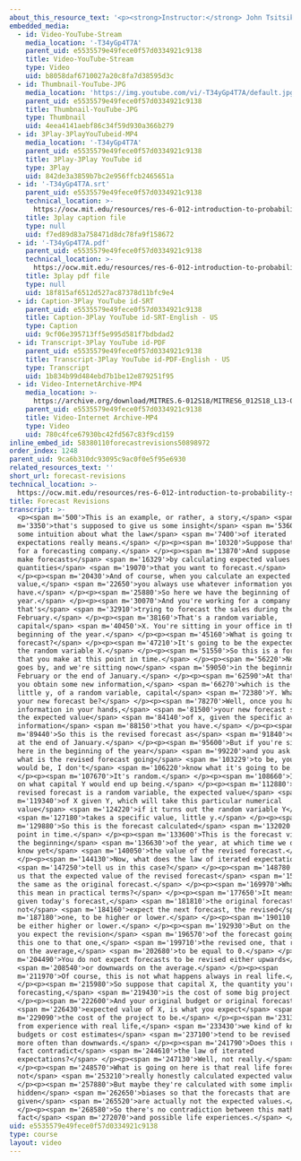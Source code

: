 ```yaml
---
about_this_resource_text: '<p><strong>Instructor:</strong> John Tsitsiklis</p>'
embedded_media:
  - id: Video-YouTube-Stream
    media_location: '-T34yGp4T7A'
    parent_uid: e5535579e49fece0f57d0334921c9138
    title: Video-YouTube-Stream
    type: Video
    uid: b8058daf6710027a20c8fa7d38595d3c
  - id: Thumbnail-YouTube-JPG
    media_location: 'https://img.youtube.com/vi/-T34yGp4T7A/default.jpg'
    parent_uid: e5535579e49fece0f57d0334921c9138
    title: Thumbnail-YouTube-JPG
    type: Thumbnail
    uid: 4eea4141aebf86c34f59d930a366b279
  - id: 3Play-3PlayYouTubeid-MP4
    media_location: '-T34yGp4T7A'
    parent_uid: e5535579e49fece0f57d0334921c9138
    title: 3Play-3Play YouTube id
    type: 3Play
    uid: 842de3a3859b7bc2e956ffcb2465651a
  - id: '-T34yGp4T7A.srt'
    parent_uid: e5535579e49fece0f57d0334921c9138
    technical_location: >-
      https://ocw.mit.edu/resources/res-6-012-introduction-to-probability-spring-2018/part-i-the-fundamentals/forecast-revisions/-T34yGp4T7A.srt
    title: 3play caption file
    type: null
    uid: f7ed89d83a758471d8dc78fa9f158672
  - id: '-T34yGp4T7A.pdf'
    parent_uid: e5535579e49fece0f57d0334921c9138
    technical_location: >-
      https://ocw.mit.edu/resources/res-6-012-introduction-to-probability-spring-2018/part-i-the-fundamentals/forecast-revisions/-T34yGp4T7A.pdf
    title: 3play pdf file
    type: null
    uid: 18f815af6512d527ac87378d11bfc9e4
  - id: Caption-3Play YouTube id-SRT
    parent_uid: e5535579e49fece0f57d0334921c9138
    title: Caption-3Play YouTube id-SRT-English - US
    type: Caption
    uid: 9cf06e395713ff5e995d581f7bdbdad2
  - id: Transcript-3Play YouTube id-PDF
    parent_uid: e5535579e49fece0f57d0334921c9138
    title: Transcript-3Play YouTube id-PDF-English - US
    type: Transcript
    uid: 1b834b99d484ebd7b1be12e879251f95
  - id: Video-InternetArchive-MP4
    media_location: >-
      https://archive.org/download/MITRES.6-012S18/MITRES6_012S18_L13-05_300k.mp4
    parent_uid: e5535579e49fece0f57d0334921c9138
    title: Video-Internet Archive-MP4
    type: Video
    uid: 780c4fce67930bc42fd567c83f9cd159
inline_embed_id: 58380110forecastrevisions50898972
order_index: 1248
parent_uid: 9ca6b310dc93095c9ac0f0e5f95e6930
related_resources_text: ''
short_url: forecast-revisions
technical_location: >-
  https://ocw.mit.edu/resources/res-6-012-introduction-to-probability-spring-2018/part-i-the-fundamentals/forecast-revisions
title: Forecast Revisions
transcript: >-
  <p><span m='500'>This is an example, or rather, a story,</span> <span
  m='3350'>that's supposed to give us some insight</span> <span m='5360'>and
  some intuition about what the law</span> <span m='7400'>of iterated
  expectations really means.</span> </p><p><span m='10320'>Suppose that you work
  for a forecasting company.</span> </p><p><span m='13870'>And suppose that you
  make forecasts</span> <span m='16329'>by calculating expected values of the
  quantities</span> <span m='19070'>that you want to forecast.</span>
  </p><p><span m='20430'>And of course, when you calculate an expected
  value,</span> <span m='22650'>you always use whatever information you
  have.</span> </p><p><span m='25880'>So here we have the beginning of the
  year.</span> </p><p><span m='30070'>And you're working for a company
  that's</span> <span m='32910'>trying to forecast the sales during the month of
  February.</span> </p><p><span m='38160'>That's a random variable,
  capital</span> <span m='40450'>X. You're sitting in your office in the
  beginning of the year.</span> </p><p><span m='45160'>What is going to be your
  forecast?</span> </p><p><span m='47210'>It's going to be the expected value of
  the random variable X.</span> </p><p><span m='51550'>So this is a forecast
  that you make at this point in time.</span> </p><p><span m='56220'>Now, time
  goes by, and we're sitting now</span> <span m='59050'>in the beginning of
  February or the end of January.</span> </p><p><span m='62590'>At that time,
  you obtain some new information,</span> <span m='66270'>which is the value,
  little y, of a random variable, capital</span> <span m='72380'>Y. What should
  your new forecast be?</span> </p><p><span m='78270'>Well, once you have this
  information in your hands,</span> <span m='81500'>your new forecast should be
  the expected value</span> <span m='84140'>of x, given the specific available
  information</span> <span m='88150'>that you have.</span> </p><p><span
  m='89440'>So this is the revised forecast as</span> <span m='91840'>calculated
  at the end of January.</span> </p><p><span m='95600'>But if you're sitting
  here in the beginning of the year</span> <span m='99220'>and you ask yourself,
  what is the revised forecast going</span> <span m='103229'>to be, your answer
  would be, I don't</span> <span m='106220'>know what it's going to be.</span>
  </p><p><span m='107670'>It's random.</span> </p><p><span m='108660'>It depends
  on what capital Y would end up being.</span> </p><p><span m='112880'>My
  revised forecast is a random variable, the expected value</span> <span
  m='119340'>of X given Y, which will take this particular numerical
  value</span> <span m='124220'>if it turns out the random variable Y</span>
  <span m='127180'>takes a specific value, little y.</span> </p><p><span
  m='129880'>So this is the forecast calculated</span> <span m='132020'>at this
  point in time.</span> </p><p><span m='133600'>This is the forecast viewed at
  the beginning</span> <span m='136630'>of the year, at which time we do not
  know yet</span> <span m='140050'>the value of the revised forecast.</span>
  </p><p><span m='144130'>Now, what does the law of iterated expectations</span>
  <span m='147250'>tell us in this case?</span> </p><p><span m='148780'>It tells
  us that the expected value of the revised forecast</span> <span m='152860'>is
  the same as the original forecast.</span> </p><p><span m='169970'>What does
  this mean in practical terms?</span> </p><p><span m='177650'>It means that
  given today's forecast,</span> <span m='181810'>the original forecast, you do
  not</span> <span m='184160'>expect the next forecast, the revised</span> <span
  m='187180'>one, to be higher or lower.</span> </p><p><span m='190110'>It could
  be either higher or lower.</span> </p><p><span m='192930'>But on the average,
  you expect the revision</span> <span m='196570'>of the forecast going from
  this one to that one,</span> <span m='199710'>the revised one, that revision
  on the average,</span> <span m='202680'>to be equal to 0.</span> </p><p><span
  m='204490'>You do not expect forecasts to be revised either upwards</span>
  <span m='208540'>or downwards on the average.</span> </p><p><span
  m='211970'>Of course, this is not what happens always in real life.</span>
  </p><p><span m='215980'>So suppose that capital X, the quantity you're
  forecasting,</span> <span m='219430'>is the cost of some big project.</span>
  </p><p><span m='222600'>And your original budget or original forecast,</span>
  <span m='226430'>expected value of X, is what you expect</span> <span
  m='229090'>the cost of the project to be.</span> </p><p><span m='231300'>Well,
  from experience with real life,</span> <span m='233430'>we kind of know that
  budgets or cost estimates</span> <span m='237100'>tend to be revised upwards
  more often than downwards.</span> </p><p><span m='241790'>Does this real life
  fact contradict</span> <span m='244610'>the law of iterated
  expectations?</span> </p><p><span m='247130'>Well, not really.</span>
  </p><p><span m='248570'>What is going on here is that real life forecasts are
  not</span> <span m='253210'>really honestly calculated expected values.</span>
  </p><p><span m='257880'>But maybe they're calculated with some implicit or
  hidden</span> <span m='262650'>biases so that the forecasts that are
  given</span> <span m='265520'>are actually not the expected values.</span>
  </p><p><span m='268580'>So there's no contradiction between this mathematical
  fact</span> <span m='272070'>and possible life experiences.</span> </p><p></p>
uid: e5535579e49fece0f57d0334921c9138
type: course
layout: video
---
```


